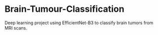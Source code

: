 # Brain-Tumour-Classification
Deep learning project using EfficientNet-B3 to classify brain tumors from MRI scans.
